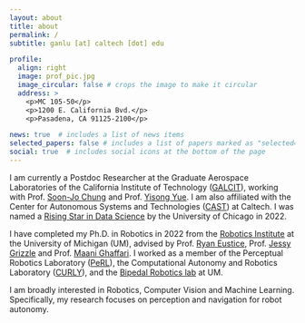 ```yaml
---
layout: about
title: about
permalink: /
subtitle: ganlu [at] caltech [dot] edu

profile:
  align: right
  image: prof_pic.jpg
  image_circular: false # crops the image to make it circular
  address: >
    <p>MC 105-50</p>
    <p>1200 E. California Bvd.</p>
    <p>Pasadena, CA 91125-2100</p>

news: true  # includes a list of news items
selected_papers: false # includes a list of papers marked as "selected={true}"
social: true  # includes social icons at the bottom of the page
---
```


I am currently a Postdoc Researcher at the Graduate Aerospace Laboratories of the California Institute of Technology ([GALCIT](https://galcit.caltech.edu/)), working with Prof. [Soon-Jo Chung](https://galcit.caltech.edu/people/sjchung) and Prof. [Yisong Yue](http://www.yisongyue.com/). I am also affiliated with the Center for Autonomous Systems and Technologies ([CAST](http://cast.caltech.edu/)) at Caltech. I was named a [Rising Star in Data Science](https://datascience.uchicago.edu/rising-stars/#rising-stars-profiles-2) by the University of Chicago in 2022.

I have completed my Ph.D. in Robotics in 2022 from the [Robotics Institute](https://robotics.umich.edu/) at the University of Michigan (UM), advised by Prof. [Ryan Eustice](http://robots.engin.umich.edu/~ryan/), Prof. [Jessy Grizzle](https://ece.umich.edu/faculty/grizzle/) and Prof. [Maani Ghaffari](https://curly.engin.umich.edu/people#h.7jd25w55csv). I worked as a member of the Perceptual Robotics Laboratory ([PeRL](http://robots.engin.umich.edu/)), the Computational Autonomy and Robotics Laboratory ([CURLY](https://curly.engin.umich.edu/)), and the [Bipedal Robotics lab](https://www.biped.solutions/) at UM.

I am broadly interested in Robotics, Computer Vision and Machine Learning. Specifically, my research focuses on perception and navigation for robot autonomy.
